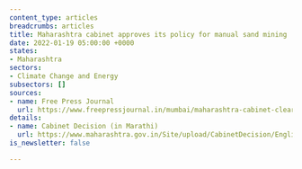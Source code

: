 ```yaml
---
content_type: articles
breadcrumbs: articles
title: Maharashtra cabinet approves its policy for manual sand mining
date: 2022-01-19 05:00:00 +0000
states:
- Maharashtra
sectors:
- Climate Change and Energy
subsectors: []
sources:
- name: Free Press Journal
  url: https://www.freepressjournal.in/mumbai/maharashtra-cabinet-clears-new-manual-sand-mining-policy
details:
- name: Cabinet Decision (in Marathi)
  url: https://www.maharashtra.gov.in/Site/upload/CabinetDecision/English/20-01-2022%20Cabinet%20Decision%20(Meeting%20No.97).pdf
is_newsletter: false

---
```

